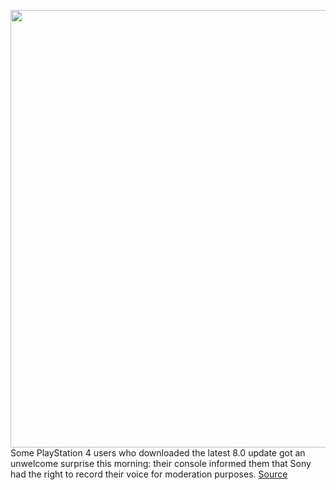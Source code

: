 <img src='https://cdn.vox-cdn.com/thumbor/Am-8abF-Nq74r5V3WgH6ao65DOo=/0x0:2040x1360/1200x800/filters:focal(857x517:1183x843)/cdn.vox-cdn.com/uploads/chorus_image/image/67634178/acastro_200318_1777_ps5_0001.0.jpg' width='700px' /><br/>
Some PlayStation 4 users who downloaded the latest 8.0 update got an unwelcome surprise this morning: their console informed them that Sony had the right to record their voice for moderation purposes.
<a href='https://www.theverge.com/2020/10/14/21516928/sony-ps5-playstation-5-owners-record-listen-voice-chats-moderation-4-8-0-software-update'> Source <a/>
